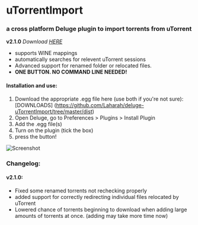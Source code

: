 # uTorrentImport
### a cross platform Deluge plugin to import torrents from uTorrent
**v2.1.0**
*Download [HERE](https://github.com/Laharah/deluge-uTorrentImport/tree/master/dist)*

* supports WINE mappings
* automatically searches for relevent uTorrent sessions
* Advanced support for renamed folder or relocated files.
* **ONE BUTTON. NO COMMAND LINE NEEDED!**


#### Installation and use:

1. Download the appropriate .egg file here (use both if you're not sure): [DOWNLOADS]
(https://github.com/Laharah/deluge-uTorrentImport/tree/master/dist)
2. Open Deluge, go to Preferences > Plugins > Install Plugin
3. Add the .egg file(s)
4. Turn on the plugin (tick the box)
5. press the button!

![Screenshot](http://zippy.gfycat.com/LimpThreadbareAyeaye.gif)

### Changelog:
#### v2.1.0:
* Fixed some renamed torrents not rechecking properly
* added support for correctly redirecting individual files relocated by uTorrent
* Lowered chance of torrents beginning to download when adding large amounts of torrents at once. (adding may take more time now)
